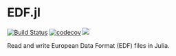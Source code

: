 # EDF.jl

[![Build Status](https://www.travis-ci.com/beacon-biosignals/EDF.jl.svg?token=yHqDPFFPaiyJdiugxHd4&branch=master)](https://www.travis-ci.com/beacon-biosignals/EDF.jl)
[![codecov](https://codecov.io/gh/beacon-biosignals/EDF.jl/branch/master/graph/badge.svg?token=E8vy5nZtJF)](https://codecov.io/gh/beacon-biosignals/EDF.jl)
[![](https://img.shields.io/badge/docs-latest-blue.svg)](https://beacon-biosignals.github.io/EDF.jl/dev)

Read and write European Data Format (EDF) files in Julia.
